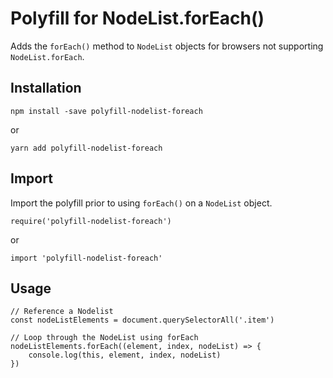 # Polyfill for NodeList.forEach()

Adds the `forEach()` method to `NodeList` objects for browsers not supporting `NodeList.forEach`.

## Installation

    npm install -save polyfill-nodelist-foreach

or

    yarn add polyfill-nodelist-foreach

## Import

Import the polyfill prior to using `forEach()` on a `NodeList` object.

    require('polyfill-nodelist-foreach')

or 

    import 'polyfill-nodelist-foreach'

## Usage

    // Reference a Nodelist 
    const nodeListElements = document.querySelectorAll('.item')

    // Loop through the NodeList using forEach
    nodeListElements.forEach((element, index, nodeList) => {
        console.log(this, element, index, nodeList)
    })
